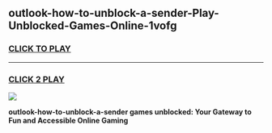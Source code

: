 
## outlook-how-to-unblock-a-sender-Play-Unblocked-Games-Online-1vofg
<h3>
<a href="https://premium76.site?title=outlook-how-to-unblock-a-sender&ref=25A">CLICK TO PLAY</a></h3>
<hr>

<h3>
<a href="https://premium76.site?title=outlook-how-to-unblock-a-sender&ref=25A">CLICK 2 PLAY</a>
  
</h3>

<a href="https://premium76.site?title=outlook-how-to-unblock-a-sender&ref=25A"><img src="https://clearcache.store/games.png"></a>


**outlook-how-to-unblock-a-sender games unblocked: Your Gateway to Fun and Accessible Online Gaming**
